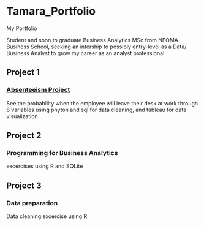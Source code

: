 # Tamara_Portfolio
My Portfolio

Student and soon to graduate Business Analytics MSc from NEOMA Business School, seeking an intership to possibly entry-level as a Data/ Business Analyst to grow my career as an analyst professional

## Project 1
### [Absenteeism Project](https://github.com/Kartika97/Project-1-Absenteeism-Probability.git)
See the probability when the employee will leave their desk at work through 8 variables using phyton and sql for data cleaning, and tableau for data visualization

## Project 2
### Programming for Business Analytics
excercises using R and SQLite

## Project 3
### Data preparation 
Data cleaning excercise using R
